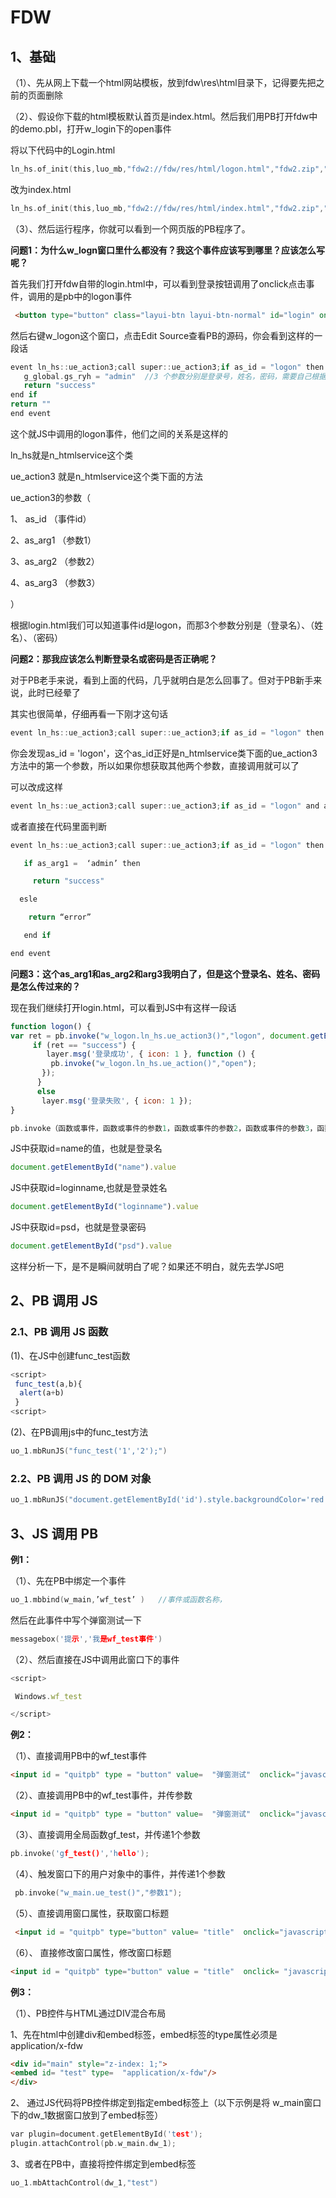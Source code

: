 # FDW

## 1、基础

（1）、先从网上下载一个html网站模板，放到fdw\res\html目录下，记得要先把之前的页面删除

（2）、假设你下载的html模板默认首页是index.html。然后我们用PB打开fdw中的demo.pbl，打开w_login下的open事件

将以下代码中的Login.html

```c
ln_hs.of_init(this,luo_mb,"fdw2://fdw/res/html/logon.html","fdw2.zip","fdw2demo")
```

改为index.html

```c
ln_hs.of_init(this,luo_mb,"fdw2://fdw/res/html/index.html","fdw2.zip","fdw2demo")
```

（3）、然后运行程序，你就可以看到一个网页版的PB程序了。

**问题1：为什么w_logn窗口里什么都没有？我这个事件应该写到哪里？应该怎么写呢？**

首先我们打开fdw自带的login.html中，可以看到登录按钮调用了onclick点击事件，调用的是pb中的logon事件

```html
 <button type="button" class="layui-btn layui-btn-normal" id="login" onclick="logon();">登录</button>
```

然后右键w_logon这个窗口，点击Edit Source查看PB的源码，你会看到这样的一段话

```c
event ln_hs::ue_action3;call super::ue_action3;if as_id = "logon" then
   g_global.gs_ryh = "admin"  //3 个参数分别是登录号，姓名，密码，需要自己根据数据库记录情况判断
   return "success"
end if
return ""
end event
```

这个就JS中调用的logon事件，他们之间的关系是这样的

ln_hs就是n_htmlservice这个类

ue_action3 就是n_htmlservice这个类下面的方法

ue_action3的参数（

1、 as_id （事件id）

2、as_arg1  （参数1）

3、as_arg2  （参数2）

4、as_arg3  （参数3）

）

根据login.html我们可以知道事件id是logon，而那3个参数分别是（登录名）、（姓名）、（密码）



**问题2：那我应该怎么判断登录名或密码是否正确呢？**

对于PB老手来说，看到上面的代码，几乎就明白是怎么回事了。但对于PB新手来说，此时已经晕了

其实也很简单，仔细再看一下刚才这句话

```c
event ln_hs::ue_action3;call super::ue_action3;if as_id = "logon" then
```

你会发现as_id = 'logon'，这个as_id正好是n_htmlservice类下面的ue_action3方法中的第一个参数，所以如果你想获取其他两个参数，直接调用就可以了

可以改成这样

```c
event ln_hs::ue_action3;call super::ue_action3;if as_id = "logon" and as_arg1 =  'admin'then
```

或者直接在代码里面判断

```c
event ln_hs::ue_action3;call super::ue_action3;if as_id = "logon" then

   if as_arg1 =  ‘admin’ then

     return "success"

  esle

    return “error”

   end if

end event
```



**问题3：这个as_arg1和as_arg2和arg3我明白了，但是这个登录名、姓名、密码是怎么传过来的？**

现在我们继续打开login.html，可以看到JS中有这样一段话

```javascript
function logon() {
var ret = pb.invoke("w_logon.ln_hs.ue_action3()","logon", document.getElementById("name").value, 		  document.getElementById("loginname").value, document.getElementById("psd").value);
     if (ret == "success") {
        layer.msg('登录成功', { icon: 1 }, function () {
         pb.invoke("w_logon.ln_hs.ue_action()","open");
       });
      }
      else
       layer.msg('登录失败', { icon: 1 });
}
```

```c
pb.invoke（函数或事件，函数或事件的参数1，函数或事件的参数2，函数或事件的参数3，函数或事件的参数4....）
```

JS中获取id=name的值，也就是登录名

```javascript
document.getElementById("name").value
```

JS中获取id=loginname,也就是登录姓名

```javascript
document.getElementById("loginname").value
```

JS中获取id=psd，也就是登录密码

```javascript
document.getElementById("psd").value
```

这样分析一下，是不是瞬间就明白了呢？如果还不明白，就先去学JS吧

## 2、PB 调用 JS

### 2.1、PB 调用 JS 函数

(1)、在JS中创建func_test函数

```javascript
<script>
 func_test(a,b){
  alert(a+b)
 } 
<script>
```

(2)、在PB调用js中的func_test方法

```c
uo_1.mbRunJS("func_test('1','2');")
```

### 2.2、PB  调用 JS 的 DOM 对象

```c
uo_1.mbRunJS("document.getElementById('id').style.backgroundColor='red';)
```

## 3、JS 调用 PB

**例1：**

（1）、先在PB中绑定一个事件

```c
uo_1.mbbind(w_main,’wf_test’ )   //事件或函数名称，
```

然后在此事件中写个弹窗测试一下

```c
messagebox('提示','我是wf_test事件')
```

（2）、然后直接在JS中调用此窗口下的事件

```javascript
<script>

 Windows.wf_test

</script>
```

**例2：**

（1）、直接调用PB中的wf_test事件

```html
<input id = "quitpb" type = "button" value=  "弹窗测试"  onclick="javascript:pb.invoke('w_main.wf_test()');" />
```

（2）、直接调用PB中的wf_test事件，并传参数

```html
<input id = "quitpb" type = "button" value=  "弹窗测试"  onclick="javascript:pb.invoke('w_main.wf_test()','参数1','参数2');"  />
```

（3）、直接调用全局函数gf_test，并传递1个参数

```c
pb.invoke('gf_test()','hello');
```

（4）、触发窗口下的用户对象中的事件，并传递1个参数

```c
 pb.invoke("w_main.ue_test()","参数1");
```

（5）、直接调用窗口属性，获取窗口标题

```html
 <input id = "quitpb" type="button" value= "title"  onclick="javascript:alert(pb.get('w_test.title');" />
```

（6）、 直接修改窗口属性，修改窗口标题

```html
<input id = "quitpb" type="button" value = "title"  onclick= "javascript:pb.set('w_page.title','我是新的窗口标题';" />
```

**例3：**

（1）、PB控件与HTML通过DIV混合布局

1、先在html中创建div和embed标签，embed标签的type属性必须是application/x-fdw

```html
<div id="main" style="z-index: 1;">        
<embed id= "test" type=  "application/x-fdw"/>
</div>
```

2、 通过JS代码将PB控件绑定到指定embed标签上（以下示例是将 w_main窗口下的dw_1数据窗口放到了embed标签）

```c
var plugin=document.getElementById('test');
plugin.attachControl(pb.w_main.dw_1);
```

3、或者在PB中，直接将控件绑定到embed标签

```c
uo_1.mbAttachControl(dw_1,"test")
```